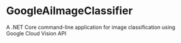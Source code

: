 # GoogleAiImageClassifier
A .NET Core command-line application for image classification using Google Cloud Vision API
